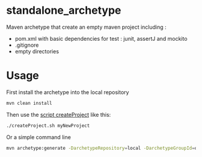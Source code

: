 # standalone_archetype

Maven archetype that create an empty maven project including :
* pom.xml with basic dependencies for test : junit, assertJ and mockito
* .gitignore
* empty directories

# Usage

First install the archetype into the local repository
```sh
mvn clean install
```

Then use the [script createProject](https://github.com/VieuxChameau/standalone_archetype/blob/master/createProject.sh) like this:
```sh
./createProject.sh myNewProject
```

Or a simple command line
```sh
mvn archetype:generate -DarchetypeRepository=local -DarchetypeGroupId=org.vieuxchameau -DarchetypeArtifactId=standalone-archetype -DarchetypeVersion=1.0-SNAPSHOT -DgroupId=org.vieuxchameau -DartifactId=someProjectId -DinteractiveMode=false -Dpacakge=org.vieuxchameau
```
